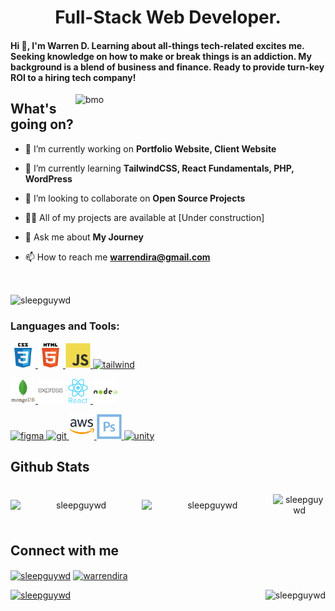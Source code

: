
<h1 align="center">Full-Stack Web Developer.</h1>
<h4 align="Left">Hi 👋, I'm Warren D. Learning about all-things tech-related excites me. Seeking knowledge on how to make or break things is an addiction. My background is a blend of business and finance. Ready to provide turn-key ROI to a hiring tech company!</h3>
<img align="right" alt="bmo" width="400" src="https://art.pixilart.com/824a7f42ef40fa7.gif">


## What's going on?

- 🔭 I’m currently working on **Portfolio Website, Client Website**

- 🌱 I’m currently learning **TailwindCSS, React Fundamentals, PHP, WordPress**

- 👯 I’m looking to collaborate on **Open Source Projects**

- 👨‍💻 All of my projects are available at [Under construction]

- 💬 Ask me about **My Journey**

- 📫 How to reach me **warrendira@gmail.com**

<br>
<p><img align="center" src="https://www.codewars.com/users/sleepGuy/badges/large" alt="sleepguywd" /></p>

<h3 align="left">Languages and Tools:</h3>
<p align="left">  <a href="https://www.w3schools.com/css/" target="_blank" rel="noreferrer"> <img src="https://raw.githubusercontent.com/devicons/devicon/master/icons/css3/css3-original-wordmark.svg" alt="css3" width="40" height="40"/> </a>  <a href="https://www.w3.org/html/" target="_blank" rel="noreferrer"> <img src="https://raw.githubusercontent.com/devicons/devicon/master/icons/html5/html5-original-wordmark.svg" alt="html5" width="40" height="40"/> </a> <a href="https://developer.mozilla.org/en-US/docs/Web/JavaScript" target="_blank" rel="noreferrer"> <img src="https://raw.githubusercontent.com/devicons/devicon/master/icons/javascript/javascript-original.svg" alt="javascript" width="40" height="40"/> </a> <a href="https://tailwindcss.com/" target="_blank" rel="noreferrer"> <img src="https://www.vectorlogo.zone/logos/tailwindcss/tailwindcss-icon.svg" alt="tailwind" width="40" height="40"/> </a>

  <a href="https://www.mongodb.com/" target="_blank" rel="noreferrer"> <img src="https://raw.githubusercontent.com/devicons/devicon/master/icons/mongodb/mongodb-original-wordmark.svg" alt="mongodb" width="40" height="40"/> </a> 
  <a href="https://expressjs.com" target="_blank" rel="noreferrer"> <img src="https://raw.githubusercontent.com/devicons/devicon/master/icons/express/express-original-wordmark.svg" alt="express" width="40" height="40"/></a> 
  <a href="https://reactjs.org/" target="_blank" rel="noreferrer"> <img src="https://raw.githubusercontent.com/devicons/devicon/master/icons/react/react-original-wordmark.svg" alt="react" width="40" height="40"/> </a>
  <a href="https://nodejs.org" target="_blank" rel="noreferrer"> <img src="https://raw.githubusercontent.com/devicons/devicon/master/icons/nodejs/nodejs-original-wordmark.svg" alt="nodejs" width="40" height="40"/> </a> 

<a href="https://www.figma.com/" target="_blank" rel="noreferrer"> <img src="https://www.vectorlogo.zone/logos/figma/figma-icon.svg" alt="figma" width="40" height="40"/> </a> <a href="https://git-scm.com/" target="_blank" rel="noreferrer"> <img src="https://www.vectorlogo.zone/logos/git-scm/git-scm-icon.svg" alt="git" width="40" height="40"/> </a> <a href="https://aws.amazon.com" target="_blank" rel="noreferrer"> <img src="https://raw.githubusercontent.com/devicons/devicon/master/icons/amazonwebservices/amazonwebservices-original-wordmark.svg" alt="aws" width="40" height="40"/> </a> <a href="https://www.photoshop.com/en" target="_blank" rel="noreferrer"> <img src="https://raw.githubusercontent.com/devicons/devicon/master/icons/photoshop/photoshop-line.svg" alt="photoshop" width="40" height="40"/> </a>  <a href="https://unity.com/" target="_blank" rel="noreferrer"> <img src="https://www.vectorlogo.zone/logos/unity3d/unity3d-icon.svg" alt="unity" width="40" height="40"/> </a> </p>

## Github Stats
<div align="center" style="display: flex; justify-content: center; align-items: center; flex-direction: row;">
  <img width="48%" src="https://github-readme-stats.vercel.app/api?username=sleepguywd&show_icons=true&theme=github_dark" alt="sleepguywd" />
  <img width="48%" src="https://github-readme-streak-stats.herokuapp.com/?user=sleepguywd&theme=github-dark-blue" alt="sleepguywd" />

<p align="center">
  <img style="text-align: center;" width="48%"  src="https://github-readme-stats.vercel.app/api/top-langs?username=sleepguywd&show_icons=true&locale=en&layout=compact&theme=github_dark" alt="sleepguywd"/>
</div>
</p>

## Connect with me
<p align="left">
  <a href="https://twitter.com/sleepguywd" target="blank"><img align="center" src="https://raw.githubusercontent.com/rahuldkjain/github-profile-readme-generator/master/src/images/icons/Social/twitter.svg" alt="sleepguywd" height="30" width="40" /></a>
  <a href="https://linkedin.com/in/warrendira" target="blank"><img align="center" src="https://raw.githubusercontent.com/rahuldkjain/github-profile-readme-generator/master/src/images/icons/Social/linked-in-alt.svg" alt="warrendira" height="30" width="40" /></a>
 </p>
<div style="display: flex; justify-content: space-between;  flex-direction: row;">
  <a href="https://twitter.com/sleepguywd" target="blank"><img src="https://img.shields.io/twitter/follow/sleepguywd?logo=twitter&style=for-the-badge" alt="sleepguywd" /></a> 
  <img src="https://komarev.com/ghpvc/?username=sleepguywd&label=Profile%20views&color=16dfc7&style=flat" alt="sleepguywd" />
</div>
